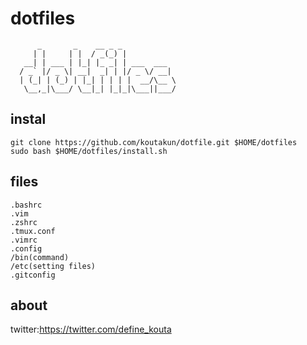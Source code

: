 
# dotfiles
          _       _    __ _ _
         | |     | |  / _(_) |
       __| | ___ | |_| |_ _| | ___  ___
      / _` |/ _ \| __|  _| | |/ _ \/ __|
      | (_| | (_) | |_| | | | |  __/\__ \
       \__,_|\___/ \__|_| |_|_|\___||___/
## instal

```
git clone https://github.com/koutakun/dotfile.git $HOME/dotfiles
sudo bash $HOME/dotfiles/install.sh
```

## files

````
.bashrc
.vim
.zshrc
.tmux.conf
.vimrc
.config
/bin(command)
/etc(setting files)
.gitconfig
````


## about
twitter:https://twitter.com/define_kouta
